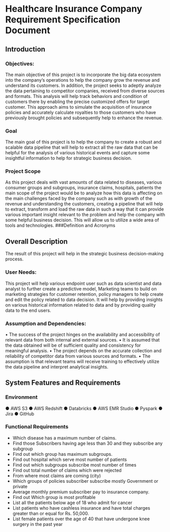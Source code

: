 # Healthcare Insurance Company Requirement Specification Document

## Introduction
### Objectives:
The main objective of this project is to incorporate the big data ecosystem into the company’s operations to help the company grow the revenue and understand its customers. In addition, the project seeks to adeptly analyze the data pertaining to competitor companies, received from diverse sources and formats. This analysis will help track behaviors and condition of customers there by enabling the precise customized offers for target customer. This approach aims to simulate the acquisition of insurance policies and accurately calculate royalties to those customers who have previously brought policies and subsequently help to enhance the revenue.

### Goal
The main goal of this project is to help the company to create a robust and scalable data pipeline that will help to extract all the raw data that can be helpful for the analysis of various historical events and capture some insightful information to help for strategic business decision.

### Project Scope
As this project deals with vast amounts of data related to diseases, various consumer groups and subgroups, insurance claims, hospitals, patients the main scope of the project would be to analyze how this data is affecting on the main challenges faced by the company such as with growth of the revenue and understanding the customers, creating a pipeline that will help to extract, transform and load the raw data in such a way that it can provide various important insight relevant to the problem and help the company with some helpful business decision. This will allow us to utilize a wide area of tools and technologies.
###Definition and Acronyms

## Overall Description
The result of this project will help in the strategic business decision-making process.
### User Needs:
This project will help various endpoint user such as data scientist and data analyst to further create a predictive model, Marketing teams to build on marketing strategies for customer retention, policy managers to help create and edit the policy related to data decision. It will help by providing insights on various historical information related to data and by providing quality data to the end users.

### Assumption and Dependencies:
•	The success of the project hinges on the availability and accessibility of relevant data from both internal and external sources.
•	It is assumed that the data obtained will be of sufficient quality and consistency for meaningful analysis.
•	The project depends on the accurate collection and reliability of competitor data from various sources and formats.
•	The assumption is that relevant teams will receive training to effectively utilize the data pipeline and interpret analytical insights.

## System Features and Requirements
### Environment
●	AWS S3
●	AWS Redshift
●	Databricks
●	AWS EMR Studio
●	Pyspark
●	Jira
●	GitHub

### Functional Requirements
<ul>
  <li>Which disease has a maximum number of claims.	</li>
  <li>Find those Subscribers having age less than 30 and they subscribe any subgroup	</li>
  <li>Find out which group has maximum subgroups.	</li>
  <li>Find out hospital which serve most number of patients	</li>
  <li>Find out which subgroups subscribe most number of times	</li>
  <li>Find out total number of claims which were rejected	</li>
  <li>From where most claims are coming (city)	</li>
  <li>Which groups of policies subscriber subscribe mostly Government or private	</li>
  <li>Average monthly premium subscriber pay to insurance company.	</li>
  <li>Find out Which group is most profitable	</li>
  <li>List all the patients below age of 18 who admit for cancer	</li>
  <li>List patients who have cashless insurance and have total charges greater than or equal for Rs. 50,000.	</li>
  <li>List female patients over the age of 40 that have undergone knee surgery in the past year	</li>
</ul>

